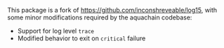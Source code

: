 This package is a fork of https://github.com/inconshreveable/log15, with some
minor modifications required by the aquachain codebase:

 * Support for log level `trace`
 * Modified behavior to exit on `critical` failure
